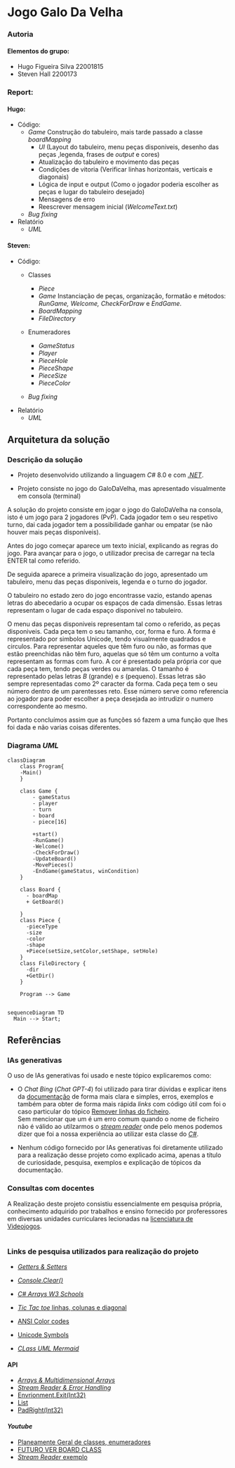 # Jogo Galo Da Velha

### Autoria

#### Elementos do grupo:
- Hugo Figueira Silva 22001815
- Steven Hall 2200173
  
### Report:

#### Hugo:
- Código:
  - _Game_ Construção do tabuleiro, mais tarde passado a classe _boardMapping_
    - _UI_ (Layout do tabuleiro, menu peças disponiveis, desenho das peças ,legenda, frases de _output_ e cores)
    - Atualização do tabuleiro e movimento das peças
    - Condições de vitoria (Verificar linhas horizontais, verticais e diagonais)
    - Lógica de input e output (Como o jogador poderia escolher as peças e lugar do  tabuleiro desejado)
    - Mensagens de erro
    - Reescrever mensagem inicial (_WelcomeText.txt_)
  - _Bug fixing_
- Relatório
  - _UML_


#### Steven: 
- Código: 
  - Classes  
     - _Piece_ 
     - _Game_ Instanciação de peças, organização, formatão e métodos: _RunGame, Welcome, CheckForDraw_ e _EndGame_.
    - _BoardMapping_ 
    - _FileDirectory_
   
  - Enumeradores
    - _GameStatus_ 
    - _Player_  
    - _PieceHole_
    - _PieceShape_
    - _PieceSize_
    - _PieceColor_ 
  - _Bug fixing_ 
- Relatório
  - _UML_

## Arquitetura da solução
### Descrição da solução
- Projeto desenvolvido utilizando a linguagem _C#_ 8.0 e com  [_.NET_](https://learn.microsoft.com/en-us/dotnet/api/?view=netstandard-2.1).

- Projeto consiste no jogo do GaloDaVelha, mas apresentado visualmente em consola (terminal)

A solução do projeto consiste em jogar o jogo do GaloDaVelha na consola, isto é um jogo para 2 jogadores (PvP). Cada jogador tem o seu respetivo turno, dai cada jogador tem a possibilidade ganhar ou empatar (se não houver mais peças disponíveis).

Antes do jogo começar aparece um texto inicial, explicando as regras do jogo. Para avançar para o jogo, o utilizador precisa de carregar na tecla ENTER tal como referido.

De seguida aparece a primeira visualização do jogo, apresentado um tabuleiro, menu das peças disponiveis, legenda e o turno do jogador.

O tabuleiro no estado zero do jogo encontrasse vazio, estando apenas letras do abecedario a ocupar os espaços de cada dimensão. Essas letras representam o lugar de cada espaço disponivel no tabuleiro.

O menu das peças disponiveis representam tal como o referido, as peças disponiveis. Cada peça tem o seu tamanho, cor, forma e furo. A forma é representado por simbolos Unicode, tendo visualmente quadrados e circulos. Para representar aqueles que têm furo ou não, as formas que estão preenchidas não têm furo, aquelas que só têm um conturno a volta representam as formas com furo. A cor é presentado pela própria cor que cada peça tem, tendo peças verdes ou amarelas. O tamanho é representado pelas letras _B_ (grande) e _s_ (pequeno). Essas letras são sempre representadas como 2º caracter da forma. Cada peça tem o seu número dentro de um parentesses reto. Esse número serve como referencia ao jogador para poder escolher a peça desejada ao intrudizir o numero correspondente ao mesmo.


Portanto concluímos assim que as funções só fazem a uma função que lhes foi dada e não varias coisas diferentes.

### Diagrama _UML_

```mermaid
classDiagram 
    class Program{
    -Main()
    }

    class Game {
        - gameStatus
        - player
        - turn
        - board
        - piece[16]

        +start()
        -RunGame()
        -Welcome()
        -CheckForDraw()
        -UpdateBoard()
        -MovePieces()
        -EndGame(gameStatus, winCondition)
    }

    class Board {
      - boardMap
      + GetBoard()
      
    }
    class Piece {
      -pieceType 
      -size
      -color
      -shape
      +Piece(setSize,setColor,setShape, setHole)
    }
    class FileDirectory {
      -dir
      +GetDir()
    }

    Program --> Game
```

``` mermaid

sequenceDiagram TD
  Main --> Start;

```

## Referências 

### IAs generativas
  O uso de IAs generativas foi usado e neste tópico explicaremos como: 
- O _Chat Bing_ (_Chat GPT-4_) foi utilizado para tirar dúvidas e explicar itens da [documentação](https://learn.microsoft.com/en-us/dotnet/api/?view=netstandard-2.1) de forma mais clara e simples, erros, exemplos e também para obter de forma mais rápida _links_ com código útil com foi o caso particular do tópico [Remover linhas do ficheiro](https://stacktuts.com/how-to-delete-a-line-from-a-text-file-in-c).   
  Sem mencionar que um é um erro comum quando o nome de ficheiro não é válido ao utilzarmos o [_stream reader_](https://learn.microsoft.com/en-us/dotnet/api/system.io.streamreader?view=netstandard-2.1) onde pelo menos podemos dizer que foi a nossa experiência ao utilizar esta classe do [_C#_](https://learn.microsoft.com/en-us/dotnet/csharp/).

  
- Nenhum código fornecido por IAs generativas foi diretamente utilizado para a realização desse projeto como explicado acima, apenas a título de curiosidade, pesquisa, exemplos e explicação de tópicos da documentação.


### Consultas com docentes  
  A Realização deste projeto consistiu essencialmente em pesquisa própria, conhecimento adquirido por trabalhos e ensino fornecido por proferessores em diversas unidades curriculares lecionadas na [licenciatura de Videojogos](https://www.ulusofona.pt/lisboa/licenciaturas/videojogos).
#

### Links de pesquisa utilizados para realização do projeto
* [_Getters & Setters_](https://www.w3schools.com/cs/cs_properties.php)
* [_Console.Clear()_]()
* [_C# Arrays W3 Schools_](https://www.w3schools.com/cs/cs_arrays.php)
* [_Tic Tac toe_ linhas, colunas e diagonal](https://www.c-sharpcorner.com/UploadFile/75a48f/tic-tac-toe-game-in-C-Sharp/)

* [ANSI Color codes](https://www.lihaoyi.com/post/BuildyourownCommandLinewithANSIescapecodes.html)

* [Unicode Symbols](https://symbl.cc/en/unicode-table/)

* [_CLass UML Mermaid_](https://mermaid.js.org/syntax/classDiagram.html)
#### API
* [_Arrays & Multidimensional Arrays_](https://learn.microsoft.com/en-us/dotnet/csharp/language-reference/builtin-types/arrays)
* [_Stream Reader & Error Handling_](https://learn.microsoft.com/en-us/dotnet/api/system.io.streamreader?view=netstandard-2.1)
* [Envrionment.Exit(Int32)](https://learn.microsoft.com/en-us/dotnet/api/system.environment.exit?view=netstandard-2.1)
* [ List ](https://learn.microsoft.com/en-us/dotnet/api/system.collections.generic.list-1?view=netstandard-2.1)
* [PadRight(Int32)](https://learn.microsoft.com/en-us/dotnet/api/system.string.padright?view=netstandard-2.1)
#### _Youtube_
* [Planeamente Geral de classes, enumeradores](https://www.youtube.com/watch?v=NUNlVjt82m8&t=738s)
* [FUTURO VER BOARD CLASS](https://www.youtube.com/watch?v=Z1Zi41eiNGs&t=80s)
* [_Stream Reader_ exemplo](https://www.youtube.com/watch?v=tApBDuVwCrc)



